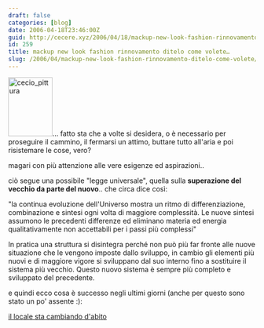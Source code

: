 ```yaml
---
draft: false
categories: [blog]
date: 2006-04-18T23:46:00Z
guid: http://cecere.xyz/2006/04/18/mackup-new-look-fashion-rinnovamento-ditelo-come-volete/
id: 259
title: mackup new look fashion rinnovamento ditelo come volete…
slug: /2006/04/mackup-new-look-fashion-rinnovamento-ditelo-come-volete/
---
```


[<img src="http://cecere.xyz/wp-content/uploads/sites/3/2006/04/cecio_pittura.jpg" alt="cecio_pittura" width="90" height="120" class="alignleft size-full wp-image-5490" />](http://www.ilfannullone.it/new/il-locale-fannullone-sta-cambiando-labito/64/)… fatto sta che a volte si desidera, o è necessario per proseguire il cammino, il fermarsi un attimo, buttare tutto all'aria e poi risistemare le cose, vero?
  
magari con più attenzione alle vere esigenze ed aspirazioni..

ciò segue una possibile "legge universale", quella sulla **superazione del vecchio da parte del nuovo**.. che circa dice così:
  
"la continua evoluzione dell'Universo mostra un ritmo di differenziazione, combinazione e sintesi ogni volta di maggiore complessità. Le nuove sintesi assumono le precedenti differenze ed eliminano materia ed energia qualitativamente non accettabili per i passi più complessi"
  
In pratica una struttura si disintegra perché non può più far fronte alle nuove situazione che le vengono imposte dallo sviluppo, in cambio gli elementi più nuovi e di maggiore vigore si sviluppano dal suo interno fino a sostituire il sistema più vecchio. Questo nuovo sistema è sempre più completo e sviluppato del precedente.

e quindi ecco cosa è successo negli ultimi giorni (anche per questo sono stato un po' assente :):
  
[il locale sta cambiando d'abito](http://www.ilfannullone.it/new/il-locale-fannullone-sta-cambiando-labito/64/)